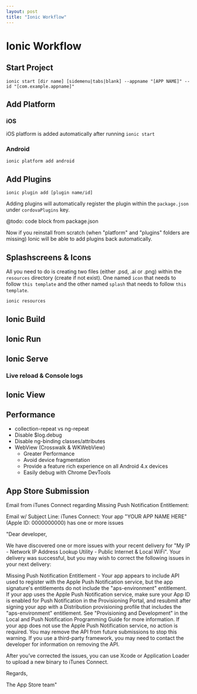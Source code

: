 ```yaml
---
layout: post
title: "Ionic Workflow"
---
```


# Ionic Workflow

## Start Project

`ionic start [dir name] [sidemenu|tabs|blank] --appname "[APP NAME]" --id "[com.example.appname]"`

## Add Platform

### iOS

iOS platform is added automatically after running `ionic start`

### Android

`ionic platform add android`

## Add Plugins

`ionic plugin add [plugin name/id]`

Adding plugins will automatically register the plugin within the `package.json` under `cordovaPlugins` key.

@todo: code block from package.json

Now if you reinstall from scratch (when "platform" and "plugins" folders are missing) Ionic will be able to add plugins back automatically.

## Splashscreens & Icons

All you need to do is creating two files (either .psd, .ai or .png) within the `resources` directory (create if not exist). One named `icon` that needs to follow `this template` and the other named `splash` that needs to follow `this template`.

`ionic resources`

## Ionic Build
## Ionic Run
## Ionic Serve
### Live reload & Console logs
## Ionic View

## Performance

* collection-repeat vs ng-repeat
* Disable $log.debug
* Disable ng-binding classes/attributes
* WebView (Crosswalk & WKWebView)
	* Greater Performance
	* Avoid device fragmentation
	* Provide a feature rich experience on all Android 4.x devices
	* Easily debug with Chrome DevTools

## App Store Submission

Email from iTunes Connect regarding Missing Push Notification Entitlement:

Email w/ Subject Line: iTunes Connect: Your app "YOUR APP NAME HERE" (Apple ID: 0000000000) has one or more issues

"Dear developer,

We have discovered one or more issues with your recent delivery for "My IP - Network IP Address Lookup Utility - Public Internet & Local WiFi". Your delivery was successful, but you may wish to correct the following issues in your next delivery:

Missing Push Notification Entitlement - Your app appears to include API used to register with the Apple Push Notification service, but the app signature's entitlements do not include the "aps-environment" entitlement. If your app uses the Apple Push Notification service, make sure your App ID is enabled for Push Notification in the Provisioning Portal, and resubmit after signing your app with a Distribution provisioning profile that includes the "aps-environment" entitlement. See "Provisioning and Development" in the Local and Push Notification Programming Guide for more information. If your app does not use the Apple Push Notification service, no action is required. You may remove the API from future submissions to stop this warning. If you use a third-party framework, you may need to contact the developer for information on removing the API.

After you’ve corrected the issues, you can use Xcode or Application Loader to upload a new binary to iTunes Connect.

Regards,

The App Store team"
